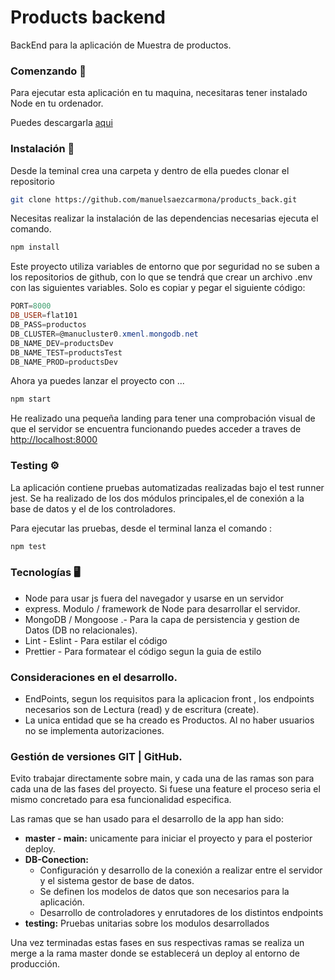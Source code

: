 # Products backend

BackEnd para la aplicación de Muestra de productos.

### Comenzando 🚀

Para ejecutar esta aplicación en tu maquina, necesitaras tener instalado Node en tu ordenador.

Puedes descargarla [aqui](https://nodejs.org/en/)

### Instalación 🔧

Desde la teminal crea una carpeta y dentro de ella puedes clonar el repositorio

```bash
git clone https://github.com/manuelsaezcarmona/products_back.git
```

Necesitas realizar la instalación de las dependencias necesarias ejecuta el comando.

```bash
npm install
```

Este proyecto utiliza variables de entorno que por seguridad no se suben a los repositorios de github, con lo que se tendrá que crear un archivo .env con las siguientes variables. Solo es copiar y pegar el siguiente código:

```powershell
PORT=8000
DB_USER=flat101
DB_PASS=productos
DB_CLUSTER=@manucluster0.xmenl.mongodb.net
DB_NAME_DEV=productsDev
DB_NAME_TEST=productsTest
DB_NAME_PROD=productsDev
```

Ahora ya puedes lanzar el proyecto con ...

```bash
npm start
```

He realizado una pequeña landing para tener una comprobación visual de que el servidor se encuentra funcionando puedes acceder a traves de [http://localhost:8000](http://localhost:8000)

### Testing ⚙️

La aplicación contiene pruebas automatizadas realizadas bajo el test runner jest.
Se ha realizado de los dos módulos principales,el de conexión a la base de datos y el de los controladores.

Para ejecutar las pruebas, desde el terminal lanza el comando :

```bash
npm test
```

### Tecnologías 🖥

- Node para usar js fuera del navegador y usarse en un servidor
- express. Modulo / framework de Node para desarrollar el servidor.
- MongoDB / Mongoose .- Para la capa de persistencia y gestion de Datos (DB no relacionales).
- Lint - Eslint - Para estilar el código
- Prettier - Para formatear el código segun la guia de estilo

### Consideraciones en el desarrollo.

- EndPoints, segun los requisitos para la aplicacion front , los endpoints necesarios son de Lectura (read) y de escritura (create).
- La unica entidad que se ha creado es Productos. Al no haber usuarios no se implementa autorizaciones.

### Gestión de versiones GIT | GitHub. 

Evito trabajar directamente sobre main, y cada una de las ramas son para cada una de las fases del proyecto. Si fuese una feature el proceso seria el mismo concretado para esa funcionalidad especifica.

Las ramas que se han usado para el desarrollo de la app han sido:

- **master - main:** unicamente para iniciar el proyecto y para el posterior deploy.
- **DB-Conection:**
  - Configuración y desarrollo de la conexión a realizar entre el servidor y el sistema gestor de base de datos.
  - Se definen los modelos de datos que son necesarios para la aplicación.
  - Desarrollo de controladores y enrutadores de los distintos endpoints
- **testing:** Pruebas unitarias sobre los modulos desarrollados

Una vez terminadas estas fases en sus respectivas ramas se realiza un merge a la rama master donde se establecerá un deploy al entorno de producción.

